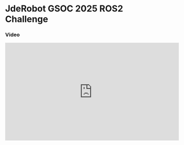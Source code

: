 # JdeRobot GSOC 2025 ROS2 Challenge

### Video

<iframe width="560" height="315" src="https://www.youtube.com/embed/YuST_uika1c?si=LVADzaDyp7YGnTA5" title="YouTube video player" frameborder="0" allow="accelerometer; autoplay; clipboard-write; encrypted-media; gyroscope; picture-in-picture; web-share" referrerpolicy="strict-origin-when-cross-origin" allowfullscreen></iframe>
